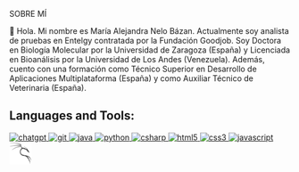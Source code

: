 SOBRE MÍ

👋 Hola. Mi nombre es María Alejandra Nelo Bázan. Actualmente soy analista de pruebas en Entelgy contratada por la Fundación Goodjob. Soy Doctora en Biología Molecular por la Universidad de Zaragoza (España) y Licenciada en Bioanálisis por la Universidad de Los Andes (Venezuela). Además, cuento con una formación como Técnico Superior en Desarrollo de Aplicaciones Multiplataforma (España) y como Auxiliar Técnico de Veterinaria (España).

## Languages and Tools:
<p align="left">
     <a href="https://openai.com/chatgpt" target="_blank" rel="noopener noreferrer">
        <img src="https://upload.wikimedia.org/wikipedia/commons/0/04/ChatGPT_logo.svg" alt="chatgpt" width="40" height="40"/>
    </a>
     <a href="https://git-scm.com/" target="_blank" rel="noopener noreferrer">
        <img src="https://cdn.jsdelivr.net/gh/devicons/devicon/icons/git/git-original.svg" alt="git" width="40" height="40"/>
    </a>
    <a href="https://www.java.com/" target="_blank" rel="noopener noreferrer">
        <img src="https://cdn.jsdelivr.net/gh/devicons/devicon/icons/java/java-original.svg" alt="java" width="40" height="40"/>
    </a>     
     <a href="https://www.python.org/" target="_blank" rel="noopener noreferrer">
        <img src="https://cdn.jsdelivr.net/gh/devicons/devicon/icons/python/python-original.svg" alt="python" width="40" height="40"/>
    </a>
     <a href="https://learn.microsoft.com/en-us/dotnet/csharp/" target="_blank" rel="noopener noreferrer">
        <img src="https://cdn.jsdelivr.net/gh/devicons/devicon/icons/csharp/csharp-original.svg" alt="csharp" width="40" height="40"/>
    </a>
    <a href="https://developer.mozilla.org/en-US/docs/Web/Guide/HTML/HTML5" target="_blank" rel="noopener noreferrer">
        <img src="https://cdn.jsdelivr.net/gh/devicons/devicon/icons/html5/html5-original-wordmark.svg" alt="html5" width="40" height="40"/>
    </a>
     <a href="https://www.w3.org/Style/CSS/" target="_blank" rel="noopener noreferrer">
        <img src="https://cdn.jsdelivr.net/gh/devicons/devicon/icons/css3/css3-original-wordmark.svg" alt="css3" width="40" height="40"/>
    </a>   
    <a href="https://developer.mozilla.org/en-US/docs/Web/JavaScript" target="_blank" rel="noopener noreferrer">
        <img src="https://cdn.jsdelivr.net/gh/devicons/devicon/icons/javascript/javascript-original.svg" alt="javascript" width="40" height="40"/>
    </a>   
    <a href="https://www.kali.org/" target="_blank" rel="noopener noreferrer">
        <img src="kali-linux.png" alt="kalilinux" width="40" height="40"/>
    </a>
</p>

